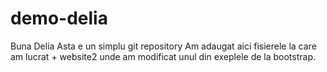 # demo-delia

Buna Delia
Asta e un simplu git repository
Am adaugat aici fisierele la care am lucrat + website2 unde am modificat unul din exeplele de la bootstrap. 
